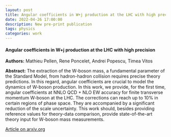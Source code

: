 ```yaml
---
layout: post
title: Angular coefficients in W+j production at the LHC with high precision 
date: 2022-04-26 17:00:00
description: New pre-print publication
tags: physics 
categories: work
---
```


<h4> Angular coefficients in W+j production at the LHC with high precision </h4>

<b>Authors:</b> Mathieu Pellen, Rene Poncelet, Andrei Popescu, Timea Vitos

<b>Abstract:</b> The extraction of the W-boson mass, a fundamental parameter of the Standard Model, from hadron-hadron collision requires precise theory predictions. In this regard, angular coefficients are crucial to model the dynamics of W-boson production. In this work, we provide, for the first time, angular coefficients at NNLO QCD + NLO EW accuracy for finite transverse momentum W-boson at the LHC. The corrections can reach up to 10% in certain regions of phase space. They are accompanied by a significant reduction of the scale uncertainty. This work should, besides providing reference values for theory-data comparison, provide state-of-the-art theory input for W-boson mass measurements.

<a href="https://arxiv.org/abs/2204.12394">Article on arxiv.org</a>
